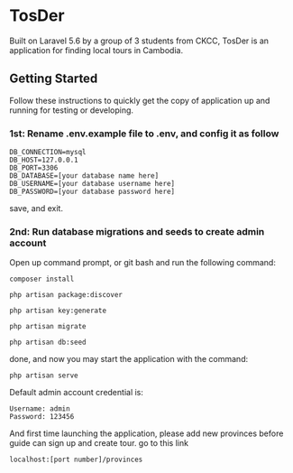 # TosDer
Built on Laravel 5.6 by a group of 3 students from CKCC, TosDer is an application for finding local tours in Cambodia.

## Getting Started
Follow these instructions to quickly get the copy of application up and running for testing or developing.

### 1st: Rename .env.example file to .env, and config it as follow
```
DB_CONNECTION=mysql
DB_HOST=127.0.0.1
DB_PORT=3306
DB_DATABASE=[your database name here]
DB_USERNAME=[your database username here]
DB_PASSWORD=[your database password here]
```
save, and exit.

### 2nd: Run database migrations and seeds to create admin account
Open up command prompt, or git bash and run the following command:
```
composer install
```
```
php artisan package:discover
```
```
php artisan key:generate
```
```
php artisan migrate
```
```
php artisan db:seed
```
done, and now you may start the application with the command: 
```
php artisan serve
```
Default admin account credential is:
```
Username: admin
Password: 123456
```
And first time launching the application, please add new provinces before guide can sign up and create tour.
go to this link
```
localhost:[port number]/provinces
```
